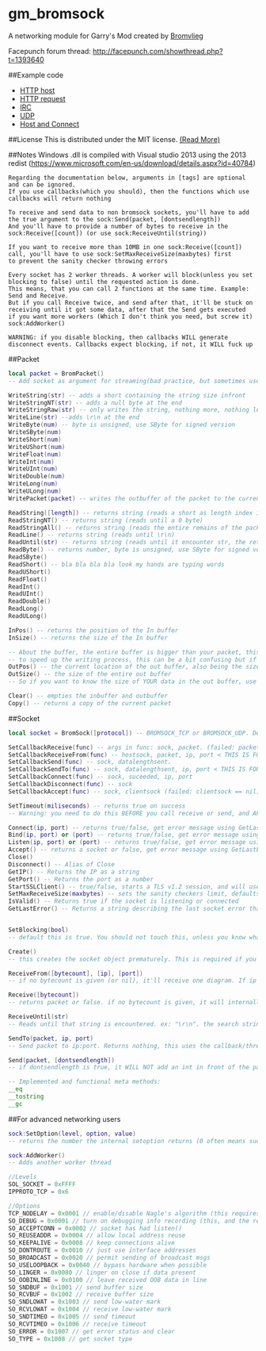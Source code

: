 gm_bromsock
===========

A networking module for Garry's Mod created by [Bromvlieg](https://github.com/Bromvlieg)

Facepunch forum thread: http://facepunch.com/showthread.php?t=1393640

##Example code
*	[HTTP host](Lua_examples/httphost.lua)
*	[HTTP request](Lua_examples/httprequest.lua)
*	[IRC](Lua_examples/irc.lua)
*	[UDP](Lua_examples/udp.lua)
*	[Host and Connect](Lua_examples/host_and_connect.lua)

##License
This is distributed under the MIT license.
[(Read More)](LICENSE)


##Notes
	Windows .dll is compiled with Visual studio 2013 using the 2013 redist (https://www.microsoft.com/en-us/download/details.aspx?id=40784)

	Regarding the documentation below, arguments in [tags] are optional and can be ignored.
    If you use callbacks(which you should), then the functions which use callbacks will return nothing

	To receive and send data to non bromsock sockets, you'll have to add the true argument to the sock:Send(packet, [dontsendlength])
	And you'll have to provide a number of bytes to receive in the sock:Receive([count]) (or use sock:ReceiveUntil(string))

	If you want to receive more than 10MB in one sock:Receive([count]) call, you'll have to use sock:SetMaxReceiveSize(maxbytes) first
	to prevent the sanity checker throwing errors

    Every socket has 2 worker threads. A worker will block(unless you set blocking to false) until the requested action is done.
    This means, that you can call 2 functions at the same time. Example: Send and Receive.
    But if you call Receive twice, and send after that, it'll be stuck on receiving until it got some data, after that the Send gets executed
    if you want more workers (Which I don't think you need, but screw it) sock:AddWorker()

    WARNING: if you disable blocking, then callbacks WILL generate disconnect events. Callbacks expect blocking, if not, it WILL fuck up

##Packet
```lua
local packet = BromPacket()
-- Add socket as argument for streaming(bad practice, but sometimes useful)

WriteString(str) -- adds a short containing the string size infront
WriteStringNT(str) -- adds a null byte at the end
WriteStringRaw(str) -- only writes the string, nothing more, nothing less
WriteLine(str) --adds \r\n at the end
WriteByte(num) -- byte is unsigned, use SByte for signed version
WriteSByte(num)
WriteShort(num)
WriteUShort(num)
WriteFloat(num)
WriteInt(num)
WriteUInt(num)
WriteDouble(num)
WriteLong(num)
WriteULong(num)
WritePacket(packet) -- writes the outbuffer of the packet to the current packet

ReadString([length]) -- returns string (reads a short as length index if you don't supply your own length)
ReadStringNT() -- returns string (reads until a 0 byte)
ReadStringAll() -- returns string (reads the entire remains of the packet as a string and returns this)
ReadLine() -- returns string (reads until \r\n)
ReadUntil(str) -- returns string (reads until it encounter str, the return value includes str at the end.)
ReadByte() -- returns number, byte is unsigned, use SByte for signed version
ReadSByte()
ReadShort() -- bla bla bla bla look my hands are typing words
ReadUShort()
ReadFloat()
ReadInt()
ReadUInt()
ReadDouble()
ReadLong()
ReadULong()

InPos() -- returns the position of the In buffer
InSize() -- returns the size of the In buffer

-- About the buffer, the entire buffer is bigger than your packet, this is because it pre-allocates space for you
-- to speed up the writing process, this can be a bit confusing but if you think about it, it makes sense.
OutPos() -- the current location of the out buffer, also being the size of your writen packet
OutSize() -- the size of the entire out buffer
-- So if you want to know the size of YOUR data in the out buffer, use OutPos() and not OutSize()

Clear() -- empties the inbuffer and outbuffer
Copy() -- returns a copy of the current packet
```

##Socket
```lua
local socket = BromSock([protocol]) -- BROMSOCK_TCP or BROMSOCK_UDP. Defaults to TCP

SetCallbackReceive(func) -- args in func: sock, packet. (failed: packet == nil)
SetCallbackReceiveFrom(func) -- hostsock, packet, ip, port < THIS IS FOR UDP (failed: packet == nil)
SetCallbackSend(func) -- sock, datalengthsent.
SetCallbackSendTo(func) -- sock, datalengthsent, ip, port < THIS IS FOR UDP
SetCallbackConnect(func) -- sock, suceeded, ip, port
SetCallbackDisconnect(func) -- sock
SetCallbackAccept(func) -- sock, clientsock (failed: clientsock == nil)

SetTimeout(miliseconds) -- returns true on success
-- Warning: you need to do this BEFORE you call receive or send, and AFTER you call Connect, Bind, or Listen.

Connect(ip, port) -- returns true/false, get error message using GetLastError if fail.
Bind(ip, port) or (port) -- returns true/false, get error message using GetLastError if fail.
Listen(ip, port) or (port) -- returns true/false, get error message using GetLastError if fail.
Accept() -- returns a socket or false, get error message using GetLastError if fail.
Close()
Disconnect() -- Alias of Close
GetIP() -- Returns the IP as a string
GetPort() -- Returns the port as a number
StartSSLClient() -- true/false, starts a TLS v1.2 session, and will use this for all following read and writes
SetMaxReceiveSize(maxbytes) -- sets the sanity checkers limit, defaults to 10MB max
IsValid() -- Returns true if the socket is listening or connected
GetLastError() -- Returns a string describing the last socket error that has happened. Use immediately after one of the supported socket functions fail.


SetBlocking(bool)
-- default this is true. You should not touch this, unless you know what you're doing

Create()
-- this creates the socket object prematurely. This is required if you want to use SetOption BEFORE you use listen/bind/connect.

ReceiveFrom([bytecount], [ip], [port])
-- if no bytecount is given (or nil), it'll receive one diagram. If ip and port also supplied it'll try to receive from that addr.

Receive([bytecount])
-- returns packet or false. if no bytecount is given, it will internally call receive(4), read an int from that, and then receive the result of that int.

ReceiveUntil(str)
-- Reads until that string is encountered. ex: "\r\n". the search string will be included in the result you get back at the receive callback

SendTo(packet, ip, port)
-- Send packet to ip:port. Returns nothing, this uses the callback/threading system. Setting a callback is not required for this one.

Send(packet, [dontsendlength])
-- if dontsendlength is true, it WILL NOT add an int in front of the packet to indicate how large the incoming data is. use true if you want to communicate with anything that does not use this way of packeting

-- Implemented and functional meta methods:
__eq
__tostring
__gc
```

##For advanced networking users
```lua
sock:SetOption(level, option, value)
-- returns the number the internal setoption returns (0 often means success, and -1 failure)

sock:AddWorker()
-- Adds another worker thread
```

```c
//Levels
SOL_SOCKET = 0xFFFF
IPPROTO_TCP = 0x6

//Options
TCP_NODELAY = 0x0001 // enable/disable Nagle's algorithm (this requires IPPROTO_TCP as level)
SO_DEBUG = 0x0001 // turn on debugging info recording (this, and the rest of the SO_ options require SOL_SOCKET as level)
SO_ACCEPTCONN = 0x0002 // socket has had listen()
SO_REUSEADDR = 0x0004 // allow local address reuse
SO_KEEPALIVE = 0x0008 // keep connections alive
SO_DONTROUTE = 0x0010 // just use interface addresses
SO_BROADCAST = 0x0020 // permit sending of broadcast msgs
SO_USELOOPBACK = 0x0040 // bypass hardware when possible
SO_LINGER = 0x0080 // linger on close if data present
SO_OOBINLINE = 0x0100 // leave received OOB data in line
SO_SNDBUF = 0x1001 // send buffer size
SO_RCVBUF = 0x1002 // receive buffer size
SO_SNDLOWAT = 0x1003 // send low-water mark
SO_RCVLOWAT = 0x1004 // receive low-water mark
SO_SNDTIMEO = 0x1005 // send timeout
SO_RCVTIMEO = 0x1006 // receive timeout
SO_ERROR = 0x1007 // get error status and clear
SO_TYPE = 0x1008 // get socket type
```
